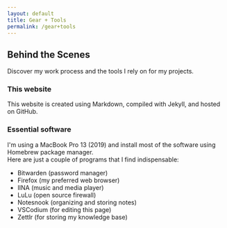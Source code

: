 ```yaml
---
layout: default
title: Gear + Tools
permalink: /gear+tools
---
```


## Behind the Scenes
Discover my work process and the tools I rely on for my projects.
### This website
This website is created using Markdown, compiled with Jekyll, and hosted on GitHub.
### Essential software
I'm using a MacBook Pro 13 (2019) and install most of the software using Homebrew package manager.  
Here are just a couple of programs that I find indispensable:
- Bitwarden (password manager)
- Firefox (my preferred web browser)
- IINA (music and media player)
- LuLu (open source firewall)
- Notesnook (organizing and storing notes)
- VSCodium (for editing this page)
- Zettlr (for storing my knowledge base)